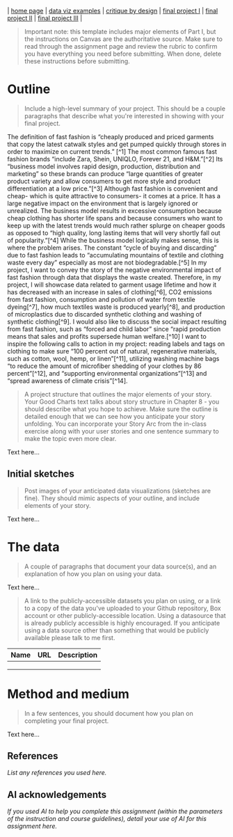 | [home page](https://cmustudent.github.io/tswd-portfolio-templates/) | [data viz examples](dataviz-examples) | [critique by design](critique-by-design) | [final project I](final-project-part-one) | [final project II](final-project-part-two) | [final project III](final-project-part-three) |


> Important note: this template includes major elements of Part I, but the instructions on Canvas are the authoritative source.  Make sure to read through the assignment page and review the rubric to confirm you have everything you need before submitting.  When done, delete these instructions before submitting.

# Outline
> Include a high-level summary of your project.  This should be a couple paragraphs that describe what you're interested in showing with your final project. 
 
The definition of fast fashion is “cheaply produced and priced garments that copy the latest catwalk styles and get pumped quickly through stores in order to maximize on current trends.” [^1] The most common famous fast fashion brands “include Zara, Shein, UNIQLO, Forever 21, and H&M.”[^2] Its “business model involves rapid design, production, distribution and marketing” so these brands can produce “large quantities of greater product variety and allow consumers to get more style and product differentiation at a low price.”[^3] 
Although fast fashion is convenient and cheap- which is quite attractive to consumers- it comes at a price. It has a large negative impact on the environment that is largely ignored or unrealized. The business model results in excessive consumption because cheap clothing has shorter life spans and because consumers who want to keep up with the latest trends would much rather splurge on cheaper goods as opposed to “high quality, long lasting items that will very shortly fall out of popularity.”[^4] While the business model logically makes sense, this is where the problem arises. The constant “cycle of buying and discarding” due to fast fashion leads to “accumulating mountains of textile and clothing waste every day” especially as most are not biodegradable.[^5] 
In my project, I want to convey the story of the negative environmental impact of fast fashion through data that displays the waste created. Therefore, in my project, I will showcase data related to garment usage lifetime and how it has decreased with an increase in sales of clothing[^6], CO2 emissions from fast fashion, consumption and pollution of water from textile dyeing[^7], how much textiles waste is produced yearly[^8], and production of microplastics due to discarded synthetic clothing and washing of synthetic clothing[^9]. I would also like to discuss the social impact resulting from fast fashion, such as “forced and child labor” since “rapid production means that sales and profits supersede human welfare.[^10]
I want to inspire the following calls to action in my project: reading labels and tags on clothing to make sure “100 percent out of natural, regenerative materials, such as cotton, wool, hemp, or linen”[^11], utilizing washing machine bags “to reduce the amount of microfiber shedding of your clothes by 86 percent”[^12], and “supporting environmental organizations”[^13] and “spread awareness of climate crisis”[^14].


> A project structure that outlines the major elements of your story.  Your Good Charts text talks about story structure in Chapter 8 - you should describe what you hope to achieve.  Make sure the outline is detailed enough that we can see how you anticipate your story unfolding.  You can incorporate your Story Arc from the in-class exercise along with your user stories and one sentence summary to make the topic even more clear. 

Text here...

## Initial sketches
> Post images of your anticipated data visualizations (sketches are fine). They should mimic aspects of your outline, and include elements of your story.  

Text here...

# The data
> A couple of paragraphs that document your data source(s), and an explanation of how you plan on using your data. 

Text here...

> A link to the publicly-accessible datasets you plan on using, or a link to a copy of the data you've uploaded to your Github repository, Box account or other publicly-accessible location. Using a datasource that is already publicly accessible is highly encouraged.  If you anticipate using a data source other than something that would be publicly available please talk to me first. 

| Name | URL | Description |
|------|-----|-------------|
|      |     |             |
|      |     |             |
|      |     |             |

# Method and medium
> In a few sentences, you should document how you plan on completing your final project. 

Text here...

## References
_List any references you used here._

## AI acknowledgements
_If you used AI to help you complete this assignment (within the parameters of the instruction and course guidelines), detail your use of AI for this assignment here._
